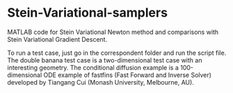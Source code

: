 # Stein-Variational-samplers
MATLAB code for Stein Variational Newton method and comparisons with Stein Variational Gradient Descent.

To run a test case, just go in the correspondent folder and run the script file. The double banana test case is a two-dimensional test case with an interesting geometry. The conditional diffusion example is a 100-dimensional ODE example of fastfins (Fast Forward and Inverse Solver) developed by Tiangang Cui (Monash University, Melbourne, AU).
